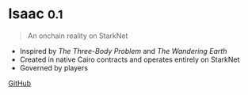<!-- _coverpage.md -->

# Isaac <small>0.1</small>

> An onchain reality on StarkNet

- Inspired by *The Three-Body Problem* and *The Wandering Earth*
- Created in native Cairo contracts and operates entirely on StarkNet
- Governed by players

[GitHub](https://github.com/topology-gg/isaac)